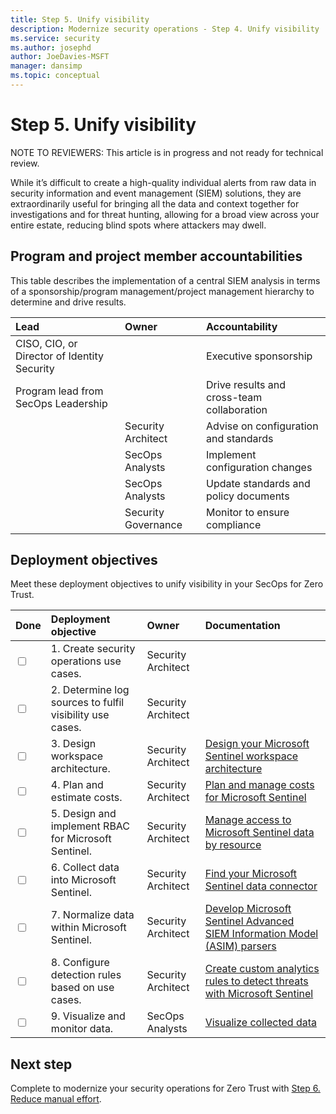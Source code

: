 ```yaml
---
title: Step 5. Unify visibility
description: Modernize security operations - Step 4. Unify visibility 
ms.service: security
ms.author: josephd
author: JoeDavies-MSFT
manager: dansimp
ms.topic: conceptual
---
```


# Step 5. Unify visibility

NOTE TO REVIEWERS: This article is in progress and not ready for technical review.

While it’s difficult to create a high-quality individual alerts from raw data in security information and event management (SIEM) solutions, they are extraordinarily useful for bringing all the data and context together for investigations and for threat hunting, allowing for a broad view across your entire estate, reducing blind spots where attackers may dwell.

## Program and project member accountabilities

This table describes the implementation of a central SIEM analysis in terms of a sponsorship/program management/project management hierarchy to determine and drive results.

| Lead | Owner | Accountability |
|:-------|:-------|:-----|
|  CISO, CIO, or Director of Identity Security | | Executive sponsorship |
| Program lead from SecOps Leadership| | Drive results and cross-team collaboration |
| | Security Architect  | Advise on configuration and standards |
| | SecOps Analysts | Implement configuration changes |
| | SecOps Analysts | Update standards and policy documents |
| | Security Governance | Monitor to ensure compliance |

## Deployment objectives

Meet these deployment objectives to unify visibility in your SecOps for Zero Trust.

<!--
NOTES: Setting up SIEM:  This section will contain the deployment objectives and technical deployment instructions for Microsoft Sentinel (previously Microsoft Sentinel). This step “levels up” in maturity from XDR, as now we can gather events from multiple sources and contextualize / cross-reference them.
--> 

| Done | Deployment objective | Owner | Documentation |
|:-------|:-------|:-----|:-----|
| <input type="checkbox" /> | 1. Create security operations use cases. | Security Architect |  |
| <input type="checkbox" /> | 2. Determine log sources to fulfil visibility use cases. | Security Architect |  |
| <input type="checkbox" /> | 3. Design workspace architecture. | Security Architect | [Design your Microsoft Sentinel workspace architecture](/azure/sentinel/design-your-workspace-architecture) |
| <input type="checkbox" /> | 4. Plan and estimate costs. | Security Architect | [Plan and manage costs for Microsoft Sentinel](/azure/sentinel/billing) |
| <input type="checkbox" /> | 5. Design and implement RBAC for Microsoft Sentinel. | Security Architect | [Manage access to Microsoft Sentinel data by resource](/azure/sentinel/resource-context-rbac) |
| <input type="checkbox" /> | 6. Collect data into Microsoft Sentinel. | Security Architect | [Find your Microsoft Sentinel data connector](/azure/sentinel/data-connectors-reference) |
| <input type="checkbox" /> | 7. Normalize data within Microsoft Sentinel. | Security Architect | [Develop Microsoft Sentinel Advanced SIEM Information Model (ASIM) parsers](/azure/sentinel/normalization-develop-parsers) |
| <input type="checkbox" /> | 8. Configure detection rules based on use cases. | Security Architect | [Create custom analytics rules to detect threats with Microsoft Sentinel](/azure/sentinel/detect-threats-custom) |
| <input type="checkbox" /> | 9. Visualize and monitor data. | SecOps Analysts | [Visualize collected data](/azure/sentinel/get-visibility) |

<!--
## 1. Deployment objective placeholder section

NEEDED BY CONTRIBUTORS FOR EACH DEPLOYMENT OBJECTIVE:

Perform these implementation steps to realize the deployment objective.

| Done | Implementation step | Owner | Documentation |
|:-------|:-------|:-----|:-----|
| <input type="checkbox" /> | 1.  | Security Architect/other | link |
| <input type="checkbox" /> | 2.  | Security Architect/other | link |
| <input type="checkbox" /> | 3.  | Security Architect/other | link |
| <input type="checkbox" /> | 4.  | Security Architect/other | link |


--> 

## Next step

Complete to modernize your security operations for Zero Trust with [Step 6. Reduce manual effort](modernize-security-operations-reduce-manual-effort.md).
